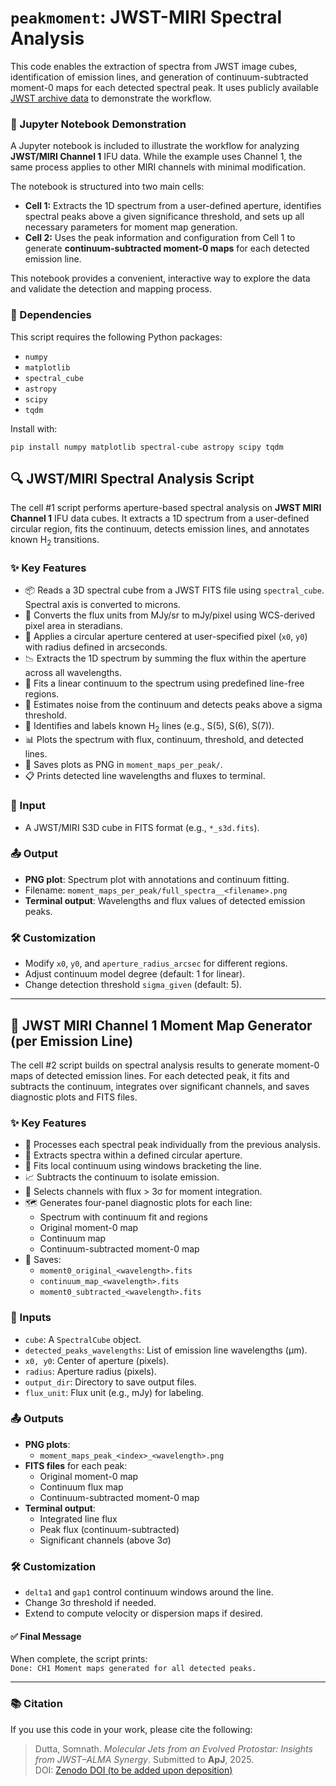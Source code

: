 <!DOCTYPE html>
<html lang="en">
<body>

<h1><code>peakmoment</code>: JWST-MIRI Spectral Analysis</h1>
<p>
This code enables the extraction of spectra from JWST image cubes, identification of emission lines, and generation of continuum-subtracted moment-0 maps for each detected spectral peak. 
It uses publicly available <a href="https://archive.stsci.edu/missions-and-data/jwst" target="_blank">JWST archive data</a> to demonstrate the workflow.

</p>


<h3>📓 Jupyter Notebook Demonstration</h3>

<p>
A Jupyter notebook is included to illustrate the workflow for analyzing 
<strong>JWST/MIRI Channel 1</strong> IFU data. While the example uses Channel 1, 
the same process applies to other MIRI channels with minimal modification.
</p>

<p>
The notebook is structured into two main cells:
</p>

<ul>
  <li><strong>Cell 1:</strong> Extracts the 1D spectrum from a user-defined aperture, 
      identifies spectral peaks above a given significance threshold, and sets up 
      all necessary parameters for moment map generation.</li>
  <li><strong>Cell 2:</strong> Uses the peak information and configuration from Cell 1 to 
      generate <strong>continuum-subtracted moment-0 maps</strong> for each detected emission line.</li>
</ul>

<p>
This notebook provides a convenient, interactive way to explore the data and validate 
the detection and mapping process.
</p>

<h3>🧩 Dependencies</h3>
<p>This script requires the following Python packages:</p>
<ul>
  <li><code>numpy</code></li>
  <li><code>matplotlib</code></li>
  <li><code>spectral_cube</code></li>
  <li><code>astropy</code></li>
  <li><code>scipy</code></li>
  <li><code>tqdm</code></li>
</ul>
<p>Install with:</p>
<pre><code>pip install numpy matplotlib spectral-cube astropy scipy tqdm</code></pre>


<h2>🔍 JWST/MIRI Spectral Analysis Script</h2>
<p>
The cell #1 script performs aperture-based spectral analysis on <strong>JWST MIRI Channel 1</strong> IFU data cubes. It extracts a 1D spectrum from a user-defined circular region, fits the continuum, detects emission lines, and annotates known H<sub>2</sub> transitions.
</p>

<h3>✨ Key Features</h3>
<ul>
  <li>📦 Reads a 3D spectral cube from a JWST FITS file using <code>spectral_cube</code>. Spectral axis is converted to microns.</li>
  <li>🔄 Converts the flux units from MJy/sr to mJy/pixel using WCS-derived pixel area in steradians.</li>
  <li>🎯 Applies a circular aperture centered at user-specified pixel (<code>x0</code>, <code>y0</code>) with radius defined in arcseconds.</li>
  <li>📉 Extracts the 1D spectrum by summing the flux within the aperture across all wavelengths.</li>
  <li>🧮 Fits a linear continuum to the spectrum using predefined line-free regions.</li>
  <li>🚨 Estimates noise from the continuum and detects peaks above a sigma threshold.</li>
  <li>🧪 Identifies and labels known H<sub>2</sub> lines (e.g., S(5), S(6), S(7)).</li>
  <li>📊 Plots the spectrum with flux, continuum, threshold, and detected lines.</li>
  <li>💾 Saves plots as PNG in <code>moment_maps_per_peak/</code>.</li>
  <li>📋 Prints detected line wavelengths and fluxes to terminal.</li>
</ul>



<h3>📂 Input</h3>
<ul>
  <li>A JWST/MIRI S3D cube in FITS format (e.g., <code>*_s3d.fits</code>).</li>
</ul>

<h3>📤 Output</h3>
<ul>
  <li><strong>PNG plot</strong>: Spectrum plot with annotations and continuum fitting.</li>
  <li>Filename: <code>moment_maps_per_peak/full_spectra__&lt;filename&gt;.png</code></li>
  <li><strong>Terminal output</strong>: Wavelengths and flux values of detected emission peaks.</li>
</ul>

<h3>🛠️ Customization</h3>
<ul>
  <li>Modify <code>x0</code>, <code>y0</code>, and <code>aperture_radius_arcsec</code> for different regions.</li>
  <li>Adjust continuum model degree (default: 1 for linear).</li>
  <li>Change detection threshold <code>sigma_given</code> (default: 5).</li>
</ul>

<hr>

<h2>🌠 JWST MIRI Channel 1 Moment Map Generator (per Emission Line)</h2>
<p>
The cell #2 script builds on spectral analysis results to generate moment-0 maps of detected emission lines. For each detected peak, it fits and subtracts the continuum, integrates over significant channels, and saves diagnostic plots and FITS files.
</p>

<h3>✨ Key Features</h3>
<ul>
  <li>🔄 Processes each spectral peak individually from the previous analysis.</li>
  <li>🎯 Extracts spectra within a defined circular aperture.</li>
  <li>🧮 Fits local continuum using windows bracketing the line.</li>
  <li>📈 Subtracts the continuum to isolate emission.</li>
  <li>🚦 Selects channels with flux > 3σ for moment integration.</li>
  <li>🗺️ Generates four-panel diagnostic plots for each line:
    <ul>
      <li>Spectrum with continuum fit and regions</li>
      <li>Original moment-0 map</li>
      <li>Continuum map</li>
      <li>Continuum-subtracted moment-0 map</li>
    </ul>
  </li>
  <li>💾 Saves:
    <ul>
      <li><code>moment0_original_&lt;wavelength&gt;.fits</code></li>
      <li><code>continuum_map_&lt;wavelength&gt;.fits</code></li>
      <li><code>moment0_subtracted_&lt;wavelength&gt;.fits</code></li>
    </ul>
  </li>
</ul>

<h3>📂 Inputs</h3>
<ul>
  <li><code>cube</code>: A <code>SpectralCube</code> object.</li>
  <li><code>detected_peaks_wavelengths</code>: List of emission line wavelengths (μm).</li>
  <li><code>x0, y0</code>: Center of aperture (pixels).</li>
  <li><code>radius</code>: Aperture radius (pixels).</li>
  <li><code>output_dir</code>: Directory to save output files.</li>
  <li><code>flux_unit</code>: Flux unit (e.g., mJy) for labeling.</li>
</ul>

<h3>📤 Outputs</h3>
<ul>
  <li><strong>PNG plots</strong>:
    <ul>
      <li><code>moment_maps_peak_&lt;index&gt;_&lt;wavelength&gt;.png</code></li>
    </ul>
  </li>
  <li><strong>FITS files</strong> for each peak:
    <ul>
      <li>Original moment-0 map</li>
      <li>Continuum flux map</li>
      <li>Continuum-subtracted moment-0 map</li>
    </ul>
  </li>
  <li><strong>Terminal output</strong>:
    <ul>
      <li>Integrated line flux</li>
      <li>Peak flux (continuum-subtracted)</li>
      <li>Significant channels (above 3σ)</li>
    </ul>
  </li>
</ul>


<h3>🛠️ Customization</h3>
<ul>
  <li><code>delta1</code> and <code>gap1</code> control continuum windows around the line.</li>
  <li>Change 3σ threshold if needed.</li>
  <li>Extend to compute velocity or dispersion maps if desired.</li>
</ul>

<h4>✅ Final Message</h4>
<p>
When complete, the script prints:<br>
<code>Done: CH1 Moment maps generated for all detected peaks.</code>
</p>

<hr>

<h3>📚 Citation</h3>
<p>
If you use this code in your work, please cite the following:
</p>

<blockquote>
Dutta, Somnath. <em>Molecular Jets from an Evolved Protostar: Insights from JWST–ALMA Synergy</em>. Submitted to <strong>ApJ</strong>, 2025. <br>
DOI: <a href="#" target="_blank" rel="noopener noreferrer">Zenodo DOI (to be added upon deposition)</a>
</blockquote>

</body>
</html>
